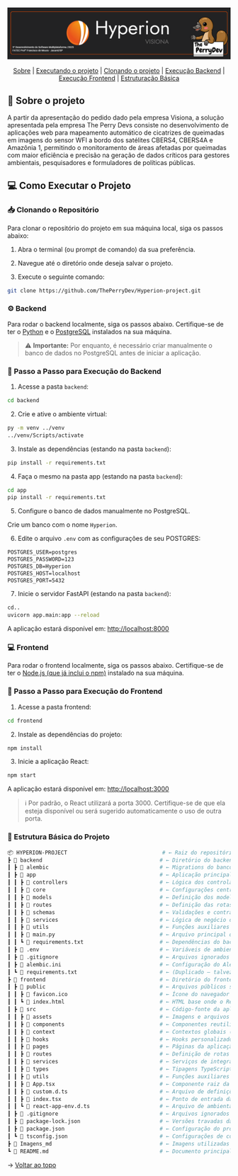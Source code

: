 <br id="topo">

<p align="center"> <img src="./Imagens_md/BANNER.png" /></p>

<p align="center">
    <a href="#sobre">Sobre</a>  |  
    <a href="#executando">Executando o projeto</a>  |  
    <a href="#clonando">Clonando o projeto</a>  | 
    <a href="#backend">Execução Backend</a>  |    
    <a href="#frontend">Execução Frontend</a>  |  
    <a href="#estrutura">Estruturação Básica</a>
</p>

<span id="sobre">

## :bookmark_tabs: Sobre o projeto

A partir da apresentação do pedido dado pela empresa Visiona, a solução apresentada pela empresa The Perry Devs consiste no desenvolvimento de aplicações web para mapeamento automático de cicatrizes de queimadas em imagens do sensor WFI a bordo dos satélites CBERS4, CBERS4A e Amazônia 1, permitindo o monitoramento de áreas afetadas por queimadas com maior eficiência e precisão na geração de dados críticos para gestores ambientais, pesquisadores e formuladores de políticas públicas.

<span id="executando">

## :computer: Como Executar o Projeto

<span id="clonando">

### :inbox_tray: Clonando o Repositório

Para clonar o repositório do projeto em sua máquina local, siga os passos abaixo:

1. Abra o terminal (ou prompt de comando) da sua preferência.

2. Navegue até o diretório onde deseja salvar o projeto.

3. Execute o seguinte comando:

```bash
git clone https://github.com/ThePerryDev/Hyperion-project.git
```

<span id="backend">

### ⚙️ Backend

Para rodar o backend localmente, siga os passos abaixo. Certifique-se de ter o [Python](https://www.python.org/downloads/) e o [PostgreSQL](https://www.postgresql.org/download/) instalados na sua máquina.

> ⚠️ **Importante:** Por enquanto, é necessário criar manualmente o banco de dados no PostgreSQL antes de iniciar a aplicação.

### 🚀 Passo a Passo para Execução do Backend

1. Acesse a pasta `backend`:

```bash
cd backend
```

2. Crie e ative o ambiente virtual:

```bash
py -m venv ../venv
../venv/Scripts/activate
```

3. Instale as dependências (estando na pasta `backend`):

```bash
pip install -r requirements.txt
```

4. Faça o mesmo na pasta app (estando na pasta `backend`):

```bash
cd app
pip install -r requirements.txt
```

5. Configure o banco de dados manualmente no PostgreSQL.

Crie um banco com o nome `Hyperion`.

6. Edite o arquivo `.env` com as configurações de seu POSTGRES:

```
POSTGRES_USER=postgres
POSTGRES_PASSWORD=123
POSTGRES_DB=Hyperion
POSTGRES_HOST=localhost
POSTGRES_PORT=5432
```

7. Inicie o servidor FastAPI (estando na pasta `backend`):

```bash
cd..
uvicorn app.main:app --reload
```

A aplicação estará disponível em: [http://localhost:8000](http://localhost:8000)

<span id="frontend">

### 💻 Frontend

Para rodar o frontend localmente, siga os passos abaixo. Certifique-se de ter o [Node.js (que já inclui o npm)](https://nodejs.org/pt/download) instalado na sua máquina.

### 🚀 Passo a Passo para Execução do Frontend

1. Acesse a pasta frontend:

```bash
cd frontend
```

2. Instale as dependências do projeto:

```bash
npm install
```

3. Inicie a aplicação React:

```bash
npm start
```

A aplicação estará disponível em: [http://localhost:3000](http://localhost:3000)

> ℹ️ Por padrão, o React utilizará a porta 3000. Certifique-se de que ela esteja disponível ou será sugerido automaticamente o uso de outra porta.

<span id="estrutura">

### 📁 Estrutura Básica do Projeto

```bash
📦 HYPERION-PROJECT                              # ← Raiz do repositório
┣ 📂 backend                                     # ← Diretório do backend (FastAPI)
┃ ┣ 📂 alembic                                   # ← Migrations do banco de dados com Alembic
┃ ┣ 📂 app                                       # ← Aplicação principal FastAPI
┃ ┃ ┣ 📂 controllers                             # ← Lógica dos controladores (camada intermediária entre rotas e serviços)
┃ ┃ ┣ 📂 core                                    # ← Configurações centrais da aplicação (ex: settings, auth, startup)
┃ ┃ ┣ 📂 models                                  # ← Definição dos modelos ORM (SQLAlchemy)
┃ ┃ ┣ 📂 routes                                  # ← Definição das rotas da API
┃ ┃ ┣ 📂 schemas                                 # ← Validações e contratos de dados (Pydantic)
┃ ┃ ┣ 📂 services                                # ← Lógica de negócio da aplicação
┃ ┃ ┣ 📂 utils                                   # ← Funções auxiliares e utilitárias
┃ ┃ ┣ 📜 main.py                                 # ← Arquivo principal que inicia a aplicação FastAPI
┃ ┃ ┗ 📜 requirements.txt                        # ← Dependências do backend
┃ ┣ 📜 .env                                      # ← Variáveis de ambiente (ex: URL do banco de dados)
┃ ┣ 📜 .gitignore                                # ← Arquivos ignorados pelo Git no backend
┃ ┣ 📜 alembic.ini                               # ← Configuração do Alembic
┃ ┗ 📜 requirements.txt                          # ← (Duplicado — talvez unificar com o da pasta `app`)
┣ 📂 frontend                                    # ← Diretório do frontend (React + TypeScript)
┃ ┣ 📂 public                                    # ← Arquivos públicos servidos diretamente (HTML, favicon)
┃ ┃ ┣ 📜 favicon.ico                             # ← Ícone do navegador
┃ ┃ ┗ 📜 index.html                              # ← HTML base onde o React é montado
┃ ┣ 📂 src                                       # ← Código-fonte da aplicação React
┃ ┃ ┣ 📂 assets                                  # ← Imagens e arquivos estáticos utilizados na UI
┃ ┃ ┣ 📂 components                              # ← Componentes reutilizáveis da interface
┃ ┃ ┣ 📂 context                                 # ← Contextos globais (React Context API)
┃ ┃ ┣ 📂 hooks                                   # ← Hooks personalizados para lógica reutilizável
┃ ┃ ┣ 📂 pages                                   # ← Páginas da aplicação (normalmente vinculadas às rotas)
┃ ┃ ┣ 📂 routes                                  # ← Definição de rotas (React Router, etc)
┃ ┃ ┣ 📂 services                                # ← Serviços de integração com APIs
┃ ┃ ┣ 📂 types                                   # ← Tipagens TypeScript globais ou compartilhadas
┃ ┃ ┣ 📂 utils                                   # ← Funções auxiliares reutilizáveis
┃ ┃ ┣ 📜 App.tsx                                 # ← Componente raiz da aplicação React
┃ ┃ ┣ 📜 custom.d.ts                             # ← Arquivo de definições customizadas para o TypeScript
┃ ┃ ┣ 📜 index.tsx                               # ← Ponto de entrada da aplicação React (renderização do App)
┃ ┃ ┗ 📜 react-app-env.d.ts                      # ← Arquivo de ambientação para o React com TypeScript
┃ ┣ 📜 .gitignore                                # ← Arquivos ignorados pelo Git no frontend
┃ ┣ 📜 package-lock.json                         # ← Versões travadas das dependências (gerado pelo npm)
┃ ┣ 📜 package.json                              # ← Configuração do projeto React e dependências
┃ ┗ 📜 tsconfig.json                             # ← Configurações de compilação do TypeScript
┣ 📂 Imagens_md                                  # ← Imagens utilizadas na documentação Markdown do projeto
┗ 📜 README.md                                   # ← Documento principal com instruções e visão geral do projeto
```

→ [Voltar ao topo](#topo)
